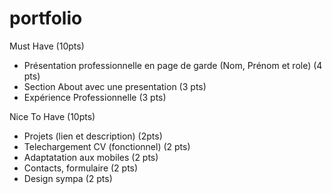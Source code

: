 # portfolio

Must Have (10pts)
- Présentation professionnelle en page de garde (Nom, Prénom et role) (4 pts)
- Section About avec une presentation (3 pts)
- Expérience Professionnelle (3 pts)

Nice To Have (10pts)
- Projets (lien et description) (2pts)
- Telechargement CV (fonctionnel) (2 pts)
- Adaptatation aux mobiles (2 pts)
- Contacts, formulaire (2 pts)
- Design sympa (2 pts)
